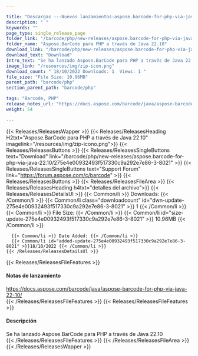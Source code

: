 ```yaml
---

title: "Descargas ---Nuevos lanzamientos-aspose.barcode-for-php-via-java-22.10"
description: " "
keywords: ""
page_type: single_release_page
folder_link: "/barcode/php/new-releases/aspose.barcode-for-php-via-java-22.10/"
folder_name: "Aspose.BarCode para PHP a través de Java 22.10"
download_link: "/barcode/php/new-releases/aspose.barcode-for-php-via-java-22.10/275e4e00932493f517330c9a292e7e86-3-8021"
download_text: "Download"
Intro_text: "Se ha lanzado Aspose.BarCode para PHP a través de Java 22.10"
image_link: "/resources/img/zip-icon.png"
download_count: " 18/10/2022 Downloads: 1  Views: 1 "
file_size: "File Size: 10.96MB"
parent_path: "barcode/php"
section_parent_path: "barcode/php"

tags: "Barcode, PHP"
release_notes_url: "https://docs.aspose.com/barcode/java/aspose-barcode-for-php-via-java-22-10/"
weight: 54

---
```


{{< Releases/ReleasesWapper >}}
  {{< Releases/ReleasesHeading H2txt="Aspose.BarCode para PHP a través de Java 22.10" imagelink="/resources/img/zip-icono.png">}}
  {{< Releases/ReleasesButtons >}}
    {{< Releases/ReleasesSingleButtons text="Download" link="/barcode/php/new-releases/aspose.barcode-for-php-via-java-22.10/275e4e00932493f517330c9a292e7e86-3-8021" >}}
    {{< Releases/ReleasesSingleButtons text="Support Forum" link="https://forum.aspose.com/c/barcode" >}}
  {{< Releases/ReleasesButtons >}}
  {{< Releases/ReleasesFileArea >}}
    {{< Releases/ReleasesHeading h4txt="detalles del archivo">}}
    {{< Releases/ReleasesDetailsUl >}}
      {{< Common/li >}} Downloads: {{< /Common/li >}}
      {{< Common/li class="downloadcount" id="dwn-update-275e4e00932493f517330c9a292e7e86-3-8021" >}} 1 {{< /Common/li >}}
      {{< Common/li >}} File Size: {{< /Common/li >}}
      {{< Common/li id="size-update-275e4e00932493f517330c9a292e7e86-3-8021" >}} 10.96MB {{< /Common/li >}}

      {{< Common/li >}} Date Added: {{< /Common/li >}}
      {{< Common/li id="added-update-275e4e00932493f517330c9a292e7e86-3-8021" >}}18/10/2022 {{< /Common/li >}}
    {{< /Releases/ReleasesDetailsUl >}}

  {{< Releases/ReleasesFileFeatures >}}
      <h4>Notas de lanzamiento</h4><div> <a href='https://docs.aspose.com/barcode/java/aspose-barcode-for-php-via-java-22-10/'>https://docs.aspose.com/barcode/java/aspose-barcode-for-php-via-java-22-10/</a></div>
  {{< /Releases/ReleasesFileFeatures >}}
  {{< Releases/ReleasesFileFeatures >}}
      <h4>Descripción</h4><div class="HTMLDescription"> Se ha lanzado Aspose.BarCode para PHP a través de Java 22.10</div>
  {{< /Releases/ReleasesFileFeatures >}}
 {{< /Releases/ReleasesFileArea >}}
{{< /Releases/ReleasesWapper >}}



